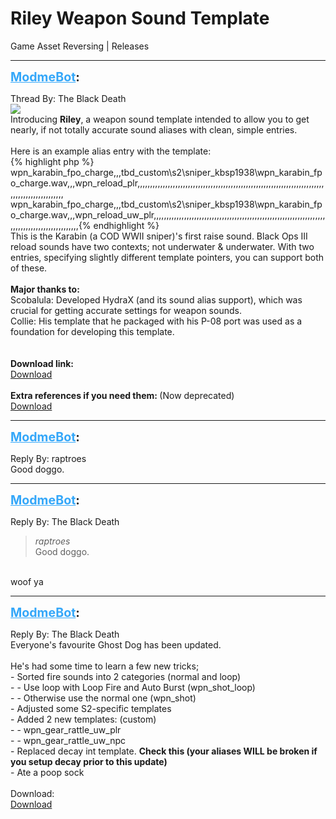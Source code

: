 # Riley Weapon Sound Template
Game Asset Reversing | Releases

---
<strong style="font-size: 1.4em;"><span style="text-decoration: underline;text-decoration-color: #34a7f9;"><span style="color:#34a7f9;">ModmeBot</span></span>:</strong>

<p>Thread By: The Black Death<br /><img style="max-width: 500px;" src="https://i.gyazo.com/4b9e53d77c95764c10445ad197b379fd.png"><br />Introducing <strong>Riley</strong>, a weapon sound template intended to allow you to get nearly, if not totally accurate sound aliases with clean, simple entries.<br /> <br />Here is an example alias entry with the template:<br />{% highlight php %}
wpn_karabin_fpo_charge,,,tbd_custom\s2\sniper_kbsp1938\wpn_karabin_fpo_charge.wav,,,wpn_reload_plr,,,,,,,,,,,,,,,,,,,,,,,,,,,,,,,,,,,,,,,,,,,,,,,,,,,,,,,,,,,,,,,,,,,,,,,,,,,,,,,,,,,,,,,,,,,,,,,
wpn_karabin_fpo_charge,,,tbd_custom\s2\sniper_kbsp1938\wpn_karabin_fpo_charge.wav,,,wpn_reload_uw_plr,,,,,,,,,,,,,,,,,,,,,,,,,,,,,,,,,,,,,,,,,,,,,,,,,,,,,,,,,,,,,,,,,,,,,,,,,,,,,,,,,,,,,,,,,,,,,,,{% endhighlight %}
 <br />This is the Karabin (a COD WWII sniper)&#39;s first raise sound. Black Ops III reload sounds have two contexts; not underwater &amp; underwater. With two entries, specifying slightly different template pointers, you can support both of these.<br /> <br /><strong>Major thanks to:</strong><br />Scobalula: Developed HydraX (and its sound alias support), which was crucial for getting accurate settings for weapon sounds.<br />Collie: His template that he packaged with his P-08 port was used as a foundation for developing this template.<br /> <br /> <br /><strong>Download link:</strong><br /><a href="https://mega.nz/#!HQFRTKTB!NSzpSJRrRIDFHOMp7dQcRBajHQVS74xFv0w2F9KGG1Q">Download</a><br /> <br /><strong>Extra references if you need them: </strong>(Now deprecated)<br /><a href="https://mega.nz/#!bZMQUaxB!11ieVYI5Sr3rVUpi8nFw6zOUWjHamVQKo2qsAOrPljM">Download</a></p>

---
<strong style="font-size: 1.4em;"><span style="text-decoration: underline;text-decoration-color: #34a7f9;"><span style="color:#34a7f9;">ModmeBot</span></span>:</strong>

<p>Reply By: raptroes<br />Good doggo.</p>

---
<strong style="font-size: 1.4em;"><span style="text-decoration: underline;text-decoration-color: #34a7f9;"><span style="color:#34a7f9;">ModmeBot</span></span>:</strong>

<p>Reply By: The Black Death<br /><blockquote><em>raptroes</em><br />Good doggo.</blockquote><br /> woof ya</p>

---
<strong style="font-size: 1.4em;"><span style="text-decoration: underline;text-decoration-color: #34a7f9;"><span style="color:#34a7f9;">ModmeBot</span></span>:</strong>

<p>Reply By: The Black Death<br />Everyone&#39;s favourite Ghost Dog has been updated.<br /> <br />He&#39;s had some time to learn a few new tricks;<br />- Sorted fire sounds into 2 categories (normal and loop)<br />- - Use loop with Loop Fire and Auto Burst (wpn_shot_loop)<br />- - Otherwise use the normal one (wpn_shot)<br />- Adjusted some S2-specific templates<br />- Added 2 new templates: (custom)<br />- - wpn_gear_rattle_uw_plr<br />- - wpn_gear_rattle_uw_npc<br />- Replaced decay int template. <strong>Check this (your aliases WILL be broken if you setup decay prior to this update)</strong><br />- Ate a poop sock<br /> <br />Download:<br /><a href="https://mega.nz/#!HQFRTKTB!NSzpSJRrRIDFHOMp7dQcRBajHQVS74xFv0w2F9KGG1Q">Download</a></p>
